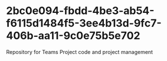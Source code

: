 # 2bc0e094-fbdd-4be3-ab54-f6115d1484f5-3ee4b13d-9fc7-406b-aa11-9c0e75b5e702
Repository for Teams Project code and project management
